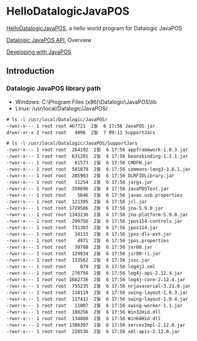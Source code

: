 # HelloDatalogicJavaPOS

[HelloDatalogicJavaPOS](https://datalogic.github.io/javapos/develop/hellodatalogicjavapos), a hello world program for Datalogic JavaPOS

[Datalogic JavaPOS API](https://datalogic.github.io/javapos/overview), Overview

[Developing with JavaPOS](https://datalogic.github.io/javapos/develop/overview)

## Introduction
### Datalogic JavaPOS library path
* Windows: C:\Program Files (x86)\Datalogic\JavaPOS\lib
* Linux: /usr/local/Datalogic/JavaPOS/
```text
# ls -l /usr/local/Datalogic/JavaPOS/
-rwxr-x--- 1 root root 467721  2월  6 17:56 JavaPOS.jar
drwxr-xr-x 2 root root   4096  2월  7 09:11 SupportJars

# ls -l /usr/local/Datalogic/JavaPOS/SupportJars
-rwxr-x--- 1 root root  264192  2월  6 17:56 appframework-1.0.3.jar
-rwxr-x--- 1 root root  631281  2월  6 17:56 beansbinding-1.2.1.jar
-rwxr-x--- 1 root root   61573  2월  6 17:56 CMDFW.jar
-rwxr-x--- 1 root root  501879  2월  6 17:56 commons-lang3-3.8.1.jar
-rwxr-x--- 1 root root  285903  2월  6 17:56 DLRFIDLibrary.jar
-rwxr-x--- 1 root root   11254  2월  6 17:56 jargs.jar
-rwxr-x--- 1 root root  350896  2월  6 17:56 JavaPOSTest.jar
-rwxr-x--- 1 root root    5646  2월  6 17:56 javax.usb.properties
-rwxr-x--- 1 root root  121395  2월  6 17:56 jcl.jar
-rwxr-x--- 1 root root 1729586  2월  6 17:56 jna-5.9.0.jar
-rwxr-x--- 1 root root 1343236  2월  6 17:56 jna-platform-5.9.0.jar
-rwxr-x--- 1 root root  299756  2월  6 17:56 jpos114-controls.jar
-rwxr-x--- 1 root root  731303  2월  6 17:56 jpos114.jar
-rwxr-x--- 1 root root   34133  2월  6 17:56 jpos-dls-ext.jar
-rwxr-x--- 1 root root    4971  2월  6 17:56 jpos.properties
-rwxr-x--- 1 root root   30788  2월  6 17:56 jsr80.jar
-rwxr-x--- 1 root root  129834  2월  6 17:56 jsr80-ri.jar
-rwxr-x--- 1 root root  153562  2월  6 17:56 jssc.jar
-rwxr-x--- 1 root root     879  2월  6 17:56 log4j2.xml
-rwxr-x--- 1 root root  276756  2월  6 17:56 log4j-api-2.12.4.jar
-rwxr-x--- 1 root root 1682736  2월  6 17:56 log4j-core-2.12.4.jar
-rwxr-x--- 1 root root  755235  2월  6 17:56 nrjavaserial-3.21.0.jar
-rwxr-x--- 1 root root  118119  2월  6 17:56 swing-layout-1.0.3.jar
-rwxr-x--- 1 root root  117412  2월  6 17:56 swing-layout-1.0.4.jar
-rwxr-x--- 1 root root   11007  2월  6 17:56 swing-worker-1.1.jar
-rwxr-x--- 1 root root  108256  2월  6 17:56 Win32Hid.dll
-rwxr-x--- 1 root root  134880  2월  6 17:56 Win64Hid.dll
-rwxr-x--- 1 root root 1386397  2월  6 17:56 xercesImpl-2.12.0.jar
-rwxr-x--- 1 root root  220536  2월  6 17:56 xml-apis-2.12.0.jar


```

